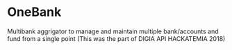 # OneBank 
Multibank aggrigator to manage and maintain multiple bank/accounts and fund from a single point
(This was the part of DIGIA API HACKATEMIA 2018)
